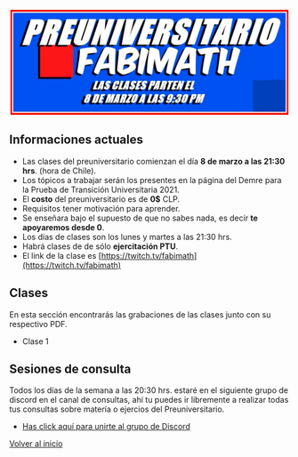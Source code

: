 <div>
<p style = 'text-align:center;'>
<img src="preu.jpg" alt="JuveYell" width="500px">
</p>
</div>

## Informaciones actuales

* Las clases del preuniversitario comienzan el día **8 de marzo a las 21:30 hrs**. (hora de Chile).
* Los tópicos a trabajar serán los presentes en la página del Demre para la Prueba de Transición Universitaria 2021.
* El **costo** del preuniversitario es de **0$** CLP.
* Requisitos tener motivación para aprender.
* Se enseñara bajo el supuesto de que no sabes nada, es decir **te apoyaremos desde 0**.
* Los días de clases son los lunes y martes a las 21:30 hrs.
* Habrá clases de de sólo **ejercitación PTU**.
* El link de la clase es [https://twitch.tv/fabimath](https://twitch.tv/fabimath)

## Clases
En esta sección encontrarás las grabaciones de las clases junto con su respectivo PDF.
* Clase 1

## Sesiones de consulta
Todos los días de la semana a las 20:30 hrs. estaré en el siguiente grupo de discord en el canal de consultas, ahí tu puedes ir libremente a realizar todas tus consultas sobre matería o ejercios del Preuniversitario.
* [Has click aquí para unirte al grupo de Discord](https://discord.gg/TR8rrZG3GV)

[Volver al inicio](https://fabimath.github.io/Fabimath/)
